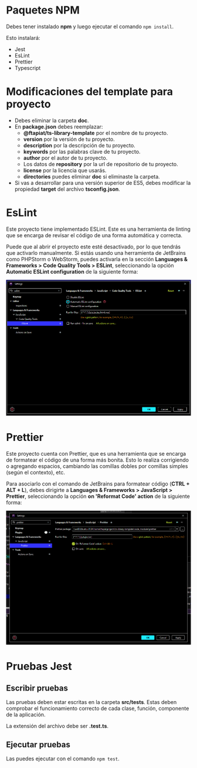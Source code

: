 # Paquetes NPM

Debes tener instalado **npm** y luego ejecutar el comando `npm install`.

Esto instalará: 
- Jest
- EsLint
- Prettier
- Typescript

# Modificaciones del template para proyecto

- Debes eliminar la carpeta **doc**.
- En **package.json** debes reemplazar:
  - **@ftapiat/ts-library-template** por el nombre de tu proyecto.
  - **version** por la versión de tu proyecto.
  - **description** por la descripción de tu proyecto.
  - **keywords** por las palabras clave de tu proyecto.
  - **author** por el autor de tu proyecto.
  - Los datos de **repository** por la url de repositorio de tu proyecto.
  - **license** por la licencia que usarás.
  - **directories** puedes eliminar **doc** si eliminaste la carpeta.
- Si vas a desarrollar para una versión superior de ES5, debes modificar la propiedad 
**target** del archivo **tsconfig.json**.

# EsLint

Este proyecto tiene implementado ESLint. Este es una herramienta de linting que se encarga de revisar el código de 
una forma automática y correcta.

Puede que al abrir el proyecto este esté desactivado, por lo que tendrás que activarlo manualmente. Si estás usando una 
herramienta de JetBrains como PHPStorm o WebStorm, puedes activarla en la sección 
**Languages & Frameworks > Code Quality Tools > ESLint**, seleccionando la opción **Automatic ESLint configuration** 
de la siguiente forma:

![Captura para implementar EsLint en IntelliJ (PHPStorm)](/doc/capturas/1.EsLinter-IntelliJ.PNG)

# Prettier

Este proyecto cuenta con Prettier, que es una herramienta que se encarga de formatear el código de una forma más bonita. 
Esto lo realiza corrigiendo o agregando espacios, cambiando las comillas dobles por comillas simples
(según el contexto), etc.

Para asociarlo con el comando de JetBrains para formatear código (**CTRL + ALT + L**), debes dirigirte a
**Languages & Frameworks > JavaScript > Prettier**, seleccionando la opción **on 'Reformat Code' action** 
de la siguiente forma:

![Captura para mapear Prettier con el comando de formateo de Código en IntelliJ (PHPStorm)](/doc/capturas/2.Prettier-IntelliJ.PNG)

# Pruebas Jest

## Escribir pruebas

Las pruebas deben estar escritas en la carpeta **src/__tests__**. Estas deben comprobar el funcionamiento correcto de 
cada clase, función, componente de la aplicación. 

La extensión del archivo debe ser **.test.ts**.

## Ejecutar pruebas

Las puedes ejecutar con el comando `npm test`.